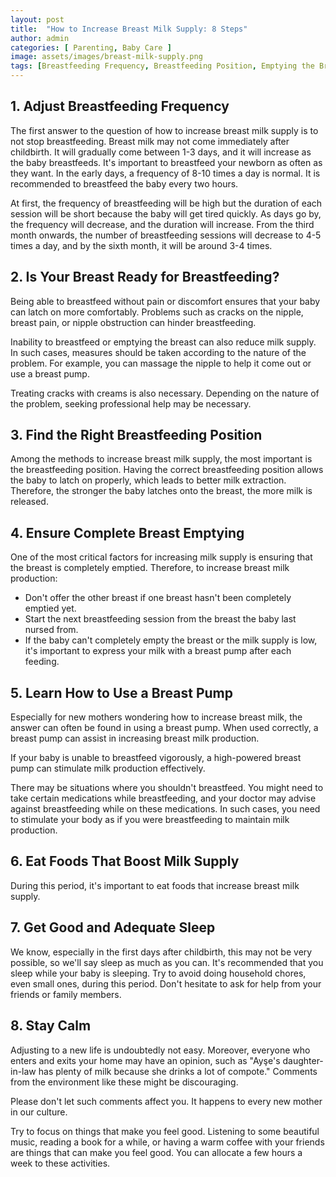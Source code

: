```yaml
---
layout: post
title:  "How to Increase Breast Milk Supply: 8 Steps"
author: admin
categories: [ Parenting, Baby Care ]
image: assets/images/breast-milk-supply.png
tags: [Breastfeeding Frequency, Breastfeeding Position, Emptying the Breast, Using a Breast Pump, Nutrition for Breast Milk, Getting Adequate Sleep, Stay Relaxed]
---
```


## 1. Adjust Breastfeeding Frequency

The first answer to the question of how to increase breast milk supply is to not stop breastfeeding. Breast milk may not come immediately after childbirth. It will gradually come between 1-3 days, and it will increase as the baby breastfeeds. It's important to breastfeed your newborn as often as they want. In the early days, a frequency of 8-10 times a day is normal. It is recommended to breastfeed the baby every two hours.

At first, the frequency of breastfeeding will be high but the duration of each session will be short because the baby will get tired quickly. As days go by, the frequency will decrease, and the duration will increase. From the third month onwards, the number of breastfeeding sessions will decrease to 4-5 times a day, and by the sixth month, it will be around 3-4 times.

## 2. Is Your Breast Ready for Breastfeeding?

Being able to breastfeed without pain or discomfort ensures that your baby can latch on more comfortably. Problems such as cracks on the nipple, breast pain, or nipple obstruction can hinder breastfeeding.

Inability to breastfeed or emptying the breast can also reduce milk supply. In such cases, measures should be taken according to the nature of the problem. For example, you can massage the nipple to help it come out or use a breast pump.

Treating cracks with creams is also necessary. Depending on the nature of the problem, seeking professional help may be necessary.

## 3. Find the Right Breastfeeding Position

Among the methods to increase breast milk supply, the most important is the breastfeeding position. Having the correct breastfeeding position allows the baby to latch on properly, which leads to better milk extraction. Therefore, the stronger the baby latches onto the breast, the more milk is released.

## 4. Ensure Complete Breast Emptying

One of the most critical factors for increasing milk supply is ensuring that the breast is completely emptied. Therefore, to increase breast milk production:

- Don't offer the other breast if one breast hasn't been completely emptied yet.
- Start the next breastfeeding session from the breast the baby last nursed from.
- If the baby can't completely empty the breast or the milk supply is low, it's important to express your milk with a breast pump after each feeding.

## 5. Learn How to Use a Breast Pump

Especially for new mothers wondering how to increase breast milk, the answer can often be found in using a breast pump. When used correctly, a breast pump can assist in increasing breast milk production.

If your baby is unable to breastfeed vigorously, a high-powered breast pump can stimulate milk production effectively.

There may be situations where you shouldn't breastfeed. You might need to take certain medications while breastfeeding, and your doctor may advise against breastfeeding while on these medications. In such cases, you need to stimulate your body as if you were breastfeeding to maintain milk production.

## 6. Eat Foods That Boost Milk Supply

During this period, it's important to eat foods that increase breast milk supply.

## 7. Get Good and Adequate Sleep

We know, especially in the first days after childbirth, this may not be very possible, so we'll say sleep as much as you can. It's recommended that you sleep while your baby is sleeping. Try to avoid doing household chores, even small ones, during this period. Don't hesitate to ask for help from your friends or family members.

## 8. Stay Calm

Adjusting to a new life is undoubtedly not easy. Moreover, everyone who enters and exits your home may have an opinion, such as "Ayşe's daughter-in-law has plenty of milk because she drinks a lot of compote." Comments from the environment like these might be discouraging.

Please don't let such comments affect you. It happens to every new mother in our culture.

Try to focus on things that make you feel good. Listening to some beautiful music, reading a book for a while, or having a warm coffee with your friends are things that can make you feel good. You can allocate a few hours a week to these activities.
